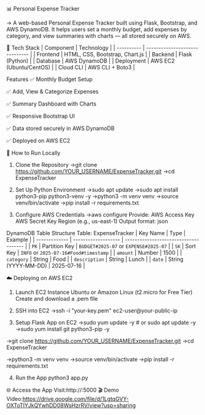 📊 Personal Expense Tracker

-> A web-based Personal Expense Tracker built using Flask, Bootstrap, and AWS DynamoDB. It helps users set a monthly budget, add expenses by category, and view summaries with charts — all stored securely on AWS.

🧰 Tech Stack
| Component  | Technology                     |
| ---------- | ------------------------------ |
| Frontend   | HTML, CSS, Bootstrap, Chart.js |
| Backend    | Flask (Python)                 |
| Database   | AWS DynamoDB                   |
| Deployment | AWS EC2 (Ubuntu/CentOS)        |
| Cloud CLI  | AWS CLI + Boto3                |

 Features
✅ Monthly Budget Setup

✅ Add, View & Categorize Expenses

✅ Summary Dashboard with Charts

✅ Responsive Bootstrap UI

✅ Data stored securely in AWS DynamoDB

✅ Deployed on AWS EC2


🚀 How to Run Locally

1. Clone the Repository
->git clone https://github.com/YOUR_USERNAME/ExpenseTracker.git
->cd ExpenseTracker

2. Set Up Python Environment
->sudo apt update
->sudo apt install python3-pip python3-venv -y
->python3 -m venv venv
->source venv/bin/activate
->pip install -r requirements.txt

3. Configure AWS Credentials
->aws configure
Provide:
AWS Access Key
AWS Secret Key
Region (e.g., us-east-1)
Output format: json

DynamoDB Table Structure
Table: ExpenseTracker
| Key Name      | Type                | Example                               |
| ------------- | ------------------- | ------------------------------------- |
| `PK`          | Partition Key       | `BUDGET#2025-07` or `EXPENSE#2025-07` |
| `SK`          | Sort Key            | `INFO` or `2025-07-16#Food#timestamp` |
| `amount`      | Number              | 1500                                  |
| `category`    | String              | Food                                  |
| `description` | String              | Lunch                                 |
| `date`        | String (YYYY-MM-DD) | 2025-07-16                            |

☁️ Deploying on AWS EC2
1. Launch EC2 Instance
Ubuntu or Amazon Linux (t2.micro for Free Tier)
Create and download a .pem file

2. SSH into EC2
->ssh -i "your-key.pem" ec2-user@your-public-ip

3. Setup Flask App on EC2
->sudo yum update -y    # or sudo apt update -y
->sudo yum install git python3-pip -y

->git clone https://github.com/YOUR_USERNAME/ExpenseTracker.git
->cd ExpenseTracker

->python3 -m venv venv
->source venv/bin/activate
->pip install -r requirements.txt

4. Run the App
python3 app.py

🌐 Access the App
Visit:http://<your-ec2-public-ip>:5000
🎬 Demo Video:https://drive.google.com/file/d/1LgtqGVY-OXToTIYJkQYwhDD08WsHzrRV/view?usp=sharing

